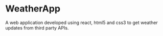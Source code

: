 # WeatherApp
A web application developed using react, html5 and css3 to get weather updates from third party APIs.
